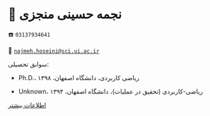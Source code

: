 
# 👤  **نجمه حسینی منجزی**


☎️  `03137934641`


📧  [`najmeh.hoseini@sci.ui.ac.ir`](mailto:najmeh.hoseini@sci.ui.ac.ir)


سوابق تحصیلی:


- Ph.D.، ریاضی کاربردی، دانشگاه اصفهان، ۱۳۹۸


- Unknown، ریاضی-کاربردی (تحقیق در عملیات)، دانشگاه اصفهان، ۱۳۹۴


[اطلاعات بیشتر](https://sci.ui.ac.ir/najmeh.hoseini)

